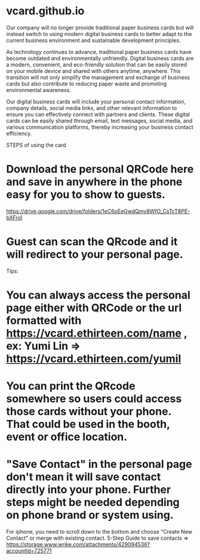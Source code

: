 # vcard.github.io

Our company will no longer provide traditional paper business cards but will instead switch to using modern digital business cards to better adapt to the current business environment and sustainable development principles.

As technology continues to advance, traditional paper business cards have become outdated and environmentally unfriendly. Digital business cards are a modern, convenient, and eco-friendly solution that can be easily stored on your mobile device and shared with others anytime, anywhere. This transition will not only simplify the management and exchange of business cards but also contribute to reducing paper waste and promoting environmental awareness.

Our digital business cards will include your personal contact information, company details, social media links, and other relevant information to ensure you can effectively connect with partners and clients. These digital cards can be easily shared through email, text messages, social media, and various communication platforms, thereby increasing your business contact efficiency.

STEPS of using the card
# Download the personal QRCode here and save in anywhere in the phone easy for you to show to guests.
https://drive.google.com/drive/folders/1eC6oEeGwdQmy8WfO_CsTcT8PE-bXFroI

# Guest can scan the QRcode and it will redirect to your personal page. 


Tips:
# You can always access the personal page either with QRCode or the url formatted with https://vcard.ethirteen.com/name , ex: Yumi Lin => https://vcard.ethirteen.com/yumil

# You can print the QRcode somewhere so users could access those cards without your phone. That could be used in the booth, event or office location.

# "Save Contact" in the personal page don't mean it will save contact directly into your phone. Further steps might be needed depending on phone brand or system using. 
For iphone, you need to scroll down to the bottom and choose "Create New Contact" or merge with existing contact.
5-Step Guide to save contacts => https://storage.www.wrike.com/attachments/429094536?accountId=725771
